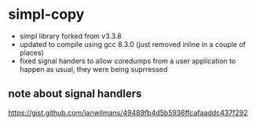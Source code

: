 # simpl-copy


* simpl library forked from v3.3.8
* updated to compile using gcc 8.3.0 (just removed inline in a couple of places)
* fixed signal handers to allow coredumps from a user application to happen as usual, they were being suprressed


## note about signal handlers
<https://gist.github.com/janwilmans/49489fb4d5b5936ffcafaaddc437f292>

